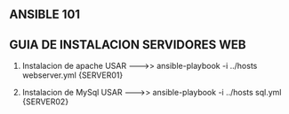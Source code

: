 ## ANSIBLE 101

## GUIA DE INSTALACION SERVIDORES WEB

1. Instalacion de apache USAR --->> ansible-playbook -i ../hosts webserver.yml {SERVER01}
 
2. Instalacion de MySql  USAR --->> ansible-playbook -i ../hosts sql.yml {SERVER02}
